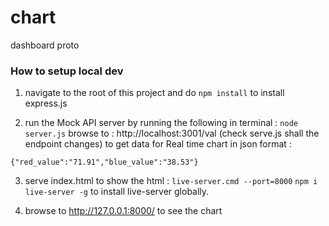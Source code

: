 # chart
dashboard proto

### How to setup local dev

1. navigate to the root of this project and do `npm install` to install express.js

2. run the Mock API server by running the following in terminal : `node server.js`
browse to : http://localhost:3001/val
(check serve.js shall the endpoint changes)
to get data for Real time chart in json format :

`{"red_value":"71.91","blue_value":"38.53"}`

3. serve index.html to show the html : `live-server.cmd --port=8000`
`npm i live-server -g` to install live-server globally.

4. browse to http://127.0.0.1:8000/ to see the chart